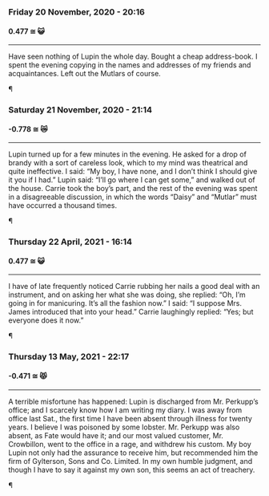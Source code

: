 ### Friday 20 November, 2020 - 20:16
#### 0.477 ≅ 😺
---

Have seen nothing of Lupin the whole day.  Bought a cheap address-book.  I spent the evening copying in the names and addresses of my friends and acquaintances.  Left out the Mutlars of course.


¶
### Saturday 21 November, 2020 - 21:14
#### -0.778 ≅ 😿
---

Lupin turned up for a few minutes in the evening.  He asked for a drop of brandy with a sort of careless look, which to my mind was theatrical and quite ineffective.  I said: “My boy, I have none, and I don’t think I should give it you if I had.”  Lupin said: “I’ll go where I can get some,” and walked out of the house.  Carrie took the boy’s part, and the rest of the evening was spent in a disagreeable discussion, in which the words “Daisy” and “Mutlar” must have occurred a thousand times.


¶
### Thursday 22 April, 2021 - 16:14
#### 0.477 ≅ 😺
---

I have of late frequently noticed Carrie rubbing her nails a good deal with an instrument, and on asking her what she was doing, she replied: “Oh, I’m going in for manicuring.  It’s all the fashion now.”  I said: “I suppose Mrs. James introduced that into your head.”  Carrie laughingly replied: “Yes; but everyone does it now.”


¶
### Thursday 13 May, 2021 - 22:17
#### -0.471 ≅ 😾
---

A terrible misfortune has happened: Lupin is discharged from Mr. Perkupp’s office; and I scarcely know how I am writing my diary.  I was away from office last Sat., the first time I have been absent through illness for twenty years.  I believe I was poisoned by some lobster.  Mr. Perkupp was also absent, as Fate would have it; and our most valued customer, Mr. Crowbillon, went to the office in a rage, and withdrew his custom.  My boy Lupin not only had the assurance to receive him, but recommended him the firm of Gylterson, Sons and Co. Limited.  In my own humble judgment, and though I have to say it against my own son, this seems an act of treachery.


¶
